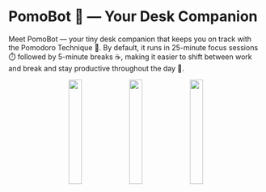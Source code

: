 # PomoBot 🤖 — Your Desk Companion
Meet PomoBot — your tiny desk companion that keeps you on track with the Pomodoro Technique 🍅.
By default, it runs in 25-minute focus sessions ⏱️ followed by 5-minute breaks ☕, making it easier to shift between work and break and stay productive throughout the day 🚀.  
<p align="center">
  <img src=“src/cover_1.jpg” width="23%">
  <img src=“src/cover_2.jpg" width="23%">
  <img src=“src/cover_3.jpg" width="23%">
</p>
